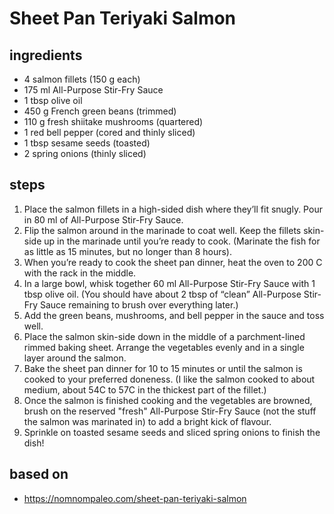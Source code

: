 # Sheet Pan Teriyaki Salmon

## ingredients

- 4 salmon fillets (150 g each)
- 175 ml All-Purpose Stir-Fry Sauce
- 1 tbsp olive oil
- 450 g French green beans (trimmed)
- 110 g fresh shiitake mushrooms (quartered)
- 1 red bell pepper (cored and thinly sliced)
- 1 tbsp sesame seeds (toasted)
- 2 spring onions (thinly sliced)

## steps

1. Place the salmon fillets in a high-sided dish where they’ll fit snugly. Pour in 80 ml of All-Purpose Stir-Fry Sauce.
2. Flip the salmon around in the marinade to coat well. Keep the fillets skin-side up in the marinade until you’re ready to cook. (Marinate the fish for as little as 15 minutes, but no longer than 8 hours).
3. When you’re ready to cook the sheet pan dinner, heat the oven to 200 C with the rack in the middle.
4. In a large bowl, whisk together 60 ml All-Purpose Stir-Fry Sauce with 1 tbsp olive oil. (You should have about 2 tbsp of “clean” All-Purpose Stir-Fry Sauce remaining to brush over everything later.)
5. Add the green beans, mushrooms, and bell pepper in the sauce and toss well.
6. Place the salmon skin-side down in the middle of a parchment-lined rimmed baking sheet. Arrange the vegetables evenly and in a single layer around the salmon.
7. Bake the sheet pan dinner for 10 to 15 minutes or until the salmon is cooked to your preferred doneness. (I like the salmon cooked to about medium, about 54C to 57C in the thickest part of the fillet.)
8. Once the salmon is finished cooking and the vegetables are browned, brush on the reserved "fresh" All-Purpose Stir-Fry Sauce (not the stuff the salmon was marinated in) to add a bright kick of flavour.
9. Sprinkle on toasted sesame seeds and sliced spring onions to finish the dish!

## based on

- https://nomnompaleo.com/sheet-pan-teriyaki-salmon
